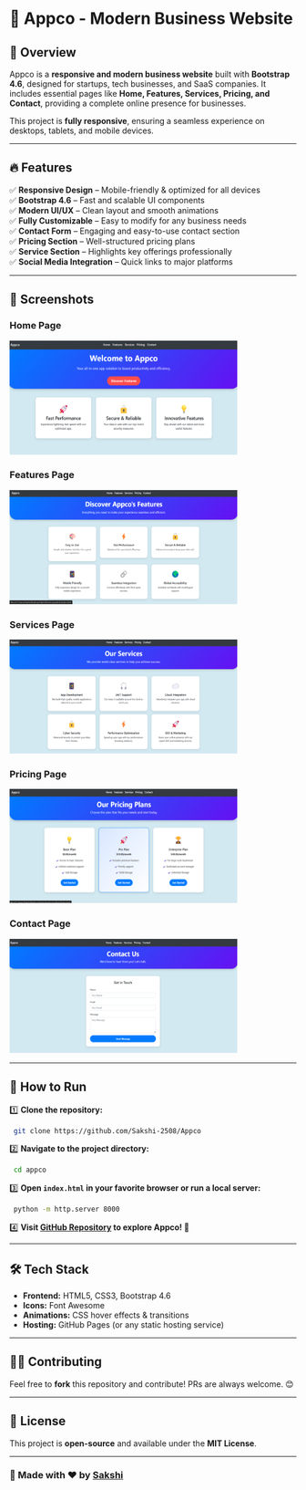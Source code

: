 # 🚀 Appco - Modern Business Website

## 🌟 Overview
Appco is a **responsive and modern business website** built with **Bootstrap 4.6**, designed for startups, tech businesses, and SaaS companies. It includes essential pages like **Home, Features, Services, Pricing, and Contact**, providing a complete online presence for businesses.

This project is **fully responsive**, ensuring a seamless experience on desktops, tablets, and mobile devices.

---

## 🔥 Features

✅ **Responsive Design** – Mobile-friendly & optimized for all devices  
✅ **Bootstrap 4.6** – Fast and scalable UI components  
✅ **Modern UI/UX** – Clean layout and smooth animations  
✅ **Fully Customizable** – Easy to modify for any business needs  
✅ **Contact Form** – Engaging and easy-to-use contact section  
✅ **Pricing Section** – Well-structured pricing plans  
✅ **Service Section** – Highlights key offerings professionally  
✅ **Social Media Integration** – Quick links to major platforms  

---

## 📸 Screenshots  

### Home Page  
<img src="./screenshots/pic1.png" alt="Home" width="400" height="200"> 

### Features Page  
<img src="./screenshots/pic2.png" alt="Feature" width="400" height="200"> 

### Services Page  
<img src="./screenshots/pic3.png" alt="Service" width="400" height="200">   

### Pricing Page  
<img src="./screenshots/pic4.png" alt="Pricing" width="400" height="200">   

### Contact Page  
<img src="./screenshots/pic5.png" alt="Contact" width="400" height="200">  

---

## 🚀 How to Run

1️⃣ **Clone the repository:**  
```sh
 git clone https://github.com/Sakshi-2508/Appco
```

2️⃣ **Navigate to the project directory:**  
```sh
 cd appco
```

3️⃣ **Open `index.html` in your favorite browser or run a local server:**  
```sh
 python -m http.server 8000
```

4️⃣ **Visit [GitHub Repository](https://github.com/Sakshi-2508/Appco) to explore Appco! 🎉**

---

## 🛠️ Tech Stack  

- **Frontend:** HTML5, CSS3, Bootstrap 4.6  
- **Icons:** Font Awesome  
- **Animations:** CSS hover effects & transitions  
- **Hosting:** GitHub Pages (or any static hosting service)  

---

## 👨‍💻 Contributing

Feel free to **fork** this repository and contribute! PRs are always welcome. 😊

---

## 📝 License

This project is **open-source** and available under the **MIT License**.

---

### 🎉 Made with ❤️ by [Sakshi](https://github.com/Sakshi-2508)